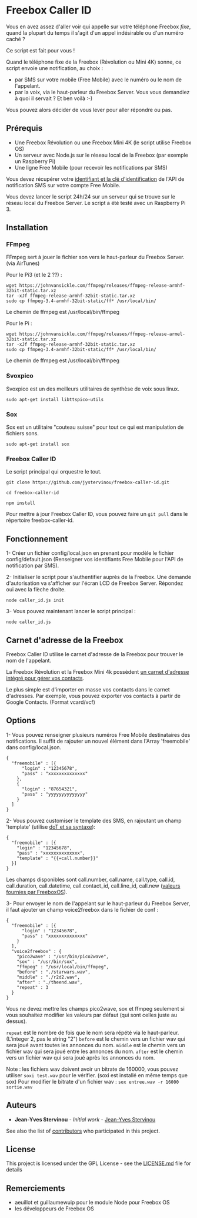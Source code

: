 # Freebox Caller ID

Vous en avez assez d'aller voir qui appelle sur votre téléphone Freebox *fixe*, quand la plupart du temps il s'agit d'un appel indésirable ou d'un numéro caché ?

Ce script est fait pour vous !

Quand le téléphone fixe de la Freebox (Révolution ou Mini 4K) sonne, ce script envoie une notification, au choix :

* par SMS sur votre mobile (Free Mobile) avec le numéro ou le nom de l'appelant.
* par la voix, via le haut-parleur du Freebox Server. Vous vous demandiez à quoi il servait ? Et ben voilà :-)

Vous pouvez alors décider de vous lever pour aller répondre ou pas.

## Prérequis

* Une Freebox Révolution ou une Freebox Mini 4K (le script utilise Freebox OS)
* Un serveur avec Node.js sur le réseau local de la Freebox (par exemple un Raspberry Pi)
* Une ligne Free Mobile (pour recevoir les notifications par SMS)

Vous devez récupérer votre [identifiant et la clé d'identification](http://www.universfreebox.com/article/26337/Nouveau-Free-Mobile-lance-un-systeme-de-notification-SMS-pour-vos-appareils-connectes) de l'API de notification SMS sur votre compte Free Mobile.

Vous devez lancer le script 24h/24 sur un serveur qui se trouve sur le réseau local du Freebox Server.
Le script a été testé avec un Raspberry Pi 3.

## Installation


### FFmpeg

FFmpeg sert à jouer le fichier son vers le haut-parleur du Freebox Server. (via AirTunes)

Pour le Pi3 (et le 2 ??) :

```
wget https://johnvansickle.com/ffmpeg/releases/ffmpeg-release-armhf-32bit-static.tar.xz
tar -xJf ffmpeg-release-armhf-32bit-static.tar.xz
sudo cp ffmpeg-3.4-armhf-32bit-static/ff* /usr/local/bin/
```

Le chemin de ffmpeg est /usr/local/bin/ffmpeg

Pour le Pi :

```
wget https://johnvansickle.com/ffmpeg/releases/ffmpeg-release-armel-32bit-static.tar.xz
tar -xJf ffmpeg-release-armhf-32bit-static.tar.xz
sudo cp ffmpeg-3.4-armhf-32bit-static/ff* /usr/local/bin/
```

Le chemin de ffmpeg est /usr/local/bin/ffmpeg

### Svoxpico

Svoxpico est un des meilleurs utilitaires de synthèse de voix sous linux.

```
sudo apt-get install libttspico-utils
```

### Sox

Sox est un utilitaire "couteau suisse" pour tout ce qui est manipulation de fichiers sons.

```
sudo apt-get install sox
```

### Freebox Caller ID

Le script principal qui orquestre le tout.

```
git clone https://github.com/jystervinou/freebox-caller-id.git

cd freebox-caller-id

npm install
```

Pour mettre à jour Freebox Caller ID, vous pouvez faire un `git pull` dans le répertoire freebox-caller-id.


## Fonctionnement

1- Créer un fichier config/local.json en prenant pour modèle le fichier config/default.json (Renseigner vos identifiants Free Mobile pour l'API de notification par SMS).

2- Initialiser le script pour s'authentifier auprès de la Freebox. Une demande d'autorisation va s'afficher sur l'écran LCD de Freebox Server. Répondez oui avec la flèche droite.

```
node caller_id.js init
```

3- Vous pouvez maintenant lancer le script principal :

```
node caller_id.js
```

## Carnet d'adresse de la Freebox

Freebox Caller ID utilise le carnet d'adresse de la Freebox pour trouver le nom de l'appelant.

La Freebox Révolution et la Freebox Mini 4k possèdent [un carnet d'adresse intégré pour gérer vos contacts](http://www.universfreebox.com/article/21614/Freebox-OS-journal-d-appels-gerez-vos-contacts-et-affichez-les-sur-la-Freebox).

Le plus simple est d'importer en masse vos contacts dans le carnet d'adresses.
Par exemple, vous pouvez exporter vos contacts à partir de Google Contacts. (Format vcard/vcf)

## Options

1- Vous pouvez renseigner plusieurs numéros Free Mobile destinataires des notifications. Il suffit de rajouter un nouvel élément dans l'Array 'freemobile' dans config/local.json.

```
{
  "freemobile" : [{
      "login" : "12345678",
      "pass" : "xxxxxxxxxxxxxx"
    },
    {
      "login" : "87654321",
      "pass" : "yyyyyyyyyyyyyy"
    }
  ]
}
```

2- Vous pouvez customiser le template des SMS, en rajoutant un champ 'template' (utilise [doT et sa syntaxe](http://olado.github.io/doT/index.html)):

```
{
  "freemobile" : [{
    "login" : "12345678",
    "pass" : "xxxxxxxxxxxxxx",
    "template" : "{{=call.number}}"
  }]
}
```

Les champs disponibles sont call.number, call.name, call.type, call.id, call.duration, call.datetime, call.contact_id, call.line_id, call.new ([valeurs fournies par FreeboxOS](https://dev.freebox.fr/sdk/os/call/)).

3- Pour envoyer le nom de l'appelant sur le haut-parleur du Freebox Server, il faut ajouter un champ voice2freebox dans le fichier de conf :

```
{
  "freemobile" : [{
      "login" : "12345678",
      "pass" : "xxxxxxxxxxxxxx"
    }
  ],
  "voice2freebox" : {
    "pico2wave" : "/usr/bin/pico2wave",
    "sox" : "/usr/bin/sox",
    "ffmpeg" : "/usr/local/bin/ffmpeg",
    "before" : "./starwars.wav",
    "middle" : "./r2d2.wav",
    "after" : "./theend.wav",
    "repeat" : 3
  }
}
```

Vous ne devez mettre les champs pico2wave, sox et ffmpeg seulement si vous souhaitez modifier les valeurs par défaut (qui sont celles juste au dessus).

`repeat` est le nombre de fois que le nom sera répété via le haut-parleur. (L'integer 2, pas le string "2")
`before` est le chemin vers un fichier wav qui sera joué avant toutes les annonces du nom.
`middle` est le chemin vers un fichier wav qui sera joué entre les annonces du nom.
`after` est le chemin vers un fichier wav qui sera joué après les annonces du nom.

Note : les fichiers wav doivent avoir un bitrate de 160000, vous pouvez utiliser `soxi test.wav` pour le vérifier. (soxi est installé en même temps que sox)
Pour modifier le bitrate d'un fichier wav : `sox entree.wav -r 16000 sortie.wav`

## Auteurs

* **Jean-Yves Stervinou** - *Initial work* - [Jean-Yves Stervinou](https://github.com/jystervinou)

See also the list of [contributors](https://github.com/your/project/contributors) who participated in this project.

## License

This project is licensed under the GPL License - see the [LICENSE.md](LICENSE.md) file for details

## Remerciements

* aeuillot et guillaumewuip pour le module Node pour Freebox OS
* les développeurs de Freebox OS

